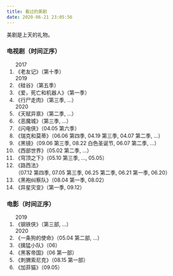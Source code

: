 ```yaml
---
title: 看过的美剧
date: 2020-06-21 23:05:56
---
```


美剧是上天的礼物。

<h3>电视剧<sd>（时间正序）</sd></h3>

<ol>
    <sd-time>2017</sd-time>
    <li>《老友记》<sd>（第十季）</sd></li>
    <sd-time>2019</sd-time>
    <li>《硅谷》<sd>（第五季）</sd></li>
    <li>《爱，死亡和机器人》<sd>（第一季）</sd></li>
    <li>《行尸走肉》<sd>（第三季, ...）</sd></li>
    <sd-time>2020</sd-time>
    <li>《天赋异禀》<sd>（第二季, ...）</sd></li>
    <li>《恶魔城》<sd>（第三季, ...）</sd></li>
    <li>《闪电侠》<sd>（04.05 第六季）</sd></li>
    <li>《瑞克和莫蒂》<sd>（06.06 第四季, 04.19 第三季, 04.07 第二季, ...）</sd></li>
    <li>《黑镜》<sd>（09.06 第三季, 08.22 白色圣诞节, 06.07 第二季, ...）</sd></li>
    <li>《西部世界》<sd>（05.02 第二季, ...）</sd></li>
    <li>《穹顶之下》<sd>（05.10 第三季, ..., 05.05）</sd></li>
    <li>《路西法》<sd>（07.12 第四季, 07.05 第三季, 06.25 第二季, 06.21 第一季, 06.20）</sd></li>
    <li>《黑袍纠察队》<sd>（08.04 第一季, 08.02）</sd></li>
    <li>《异星灾变》<sd>（第一季, 09.12）</sd></li>
</ol>

<h3>电影<sd>（时间正序）</sd></h3>

<ol>
    <sd-time>2019</sd-time>
    <li>《钢铁侠》<sd>（第三部, ...）</sd></li>
    <sd-time>2020</sd-time>
    <li>《一条狗的使命》<sd>（05.04 第二部, ...）</sd></li>
    <li>《擒猛小队》<sd>（06）</sd></li>
    <li>《黑客帝国》<sd>（06 第一部）</sd></li>
    <li>《刺猬索尼克》<sd>（08.15 第一部）</sd></li>
    <li>《加菲猫》<sd>（09.05）</sd></li>
</ol>

